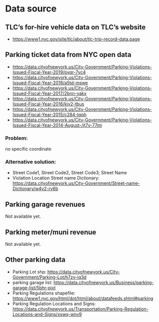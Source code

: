# Data source
## TLC’s for-hire vehicle data on TLC’s website  
  * https://www1.nyc.gov/site/tlc/about/tlc-trip-record-data.page
  
## Parking ticket data from NYC open data
  * https://data.cityofnewyork.us/City-Government/Parking-Violations-Issued-Fiscal-Year-2019/pvqr-7yc4  
  * https://data.cityofnewyork.us/City-Government/Parking-Violations-Issued-Fiscal-Year-2018/a5td-mswe  
  * https://data.cityofnewyork.us/City-Government/Parking-Violations-Issued-Fiscal-Year-2017/2bnn-yakx  
  * https://data.cityofnewyork.us/City-Government/Parking-Violations-Issued-Fiscal-Year-2016/kiv2-tbus  
  * https://data.cityofnewyork.us/City-Government/Parking-Violations-Issued-Fiscal-Year-2015/c284-tqph  
  * https://data.cityofnewyork.us/City-Government/Parking-Violations-Issued-Fiscal-Year-2014-August-/jt7v-77mi  
  
### Problem: 
no specific coordinate  
### Alternative solution:
  * Street Code1, Street Code2, Street Code3; Street Name  
  * Violation Location
Street name Dictionary:  <https://data.cityofnewyork.us/City-Government/Street-name-Dictionary/w4v2-rv6b> 

## Parking garage revenues
Not available yet.

## Parking meter/muni revenue
Not available yet.

## Other parking data
  * Parking Lot shp: https://data.cityofnewyork.us/City-Government/Parking-Lot/h7zy-iq3d
  * parking garage list: https://data.cityofnewyork.us/Business/parking-garage-list/5bhr-pjxt
  * Parking Regulations shapefile: https://www1.nyc.gov/html/dot/html/about/datafeeds.shtml#parking
  * Parking Regulation Locations and Signs: https://data.cityofnewyork.us/Transportation/Parking-Regulation-Locations-and-Signs/xswq-wnv9
